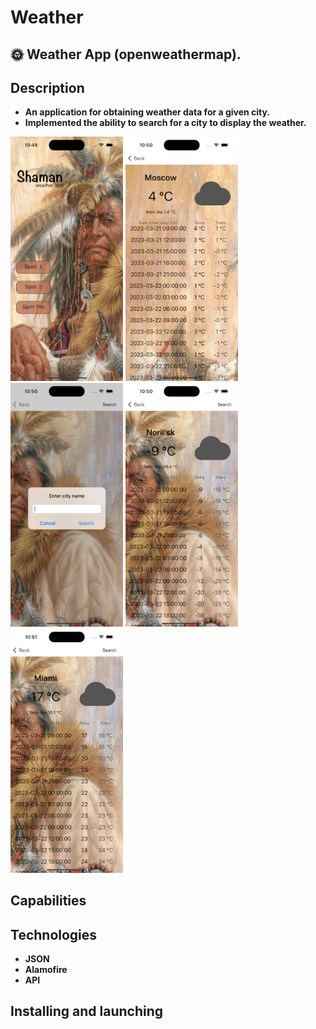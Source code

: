 # Weather

## 🌞 Weather App (openweathermap).

## Description
- **An application for obtaining weather data for a given city.**
- **Implemented the ability to search for a city to display the weather.**

<p>
 <img style="width: 180px;" src="https://github.com/NovikovaOlga/novikovaolga/blob/main/Other/Weather/screen1.png">
 <img style="width: 180px;" src="https://github.com/NovikovaOlga/novikovaolga/blob/main/Other/Weather/screen2.png">
 <img style="width: 180px;" src="https://github.com/NovikovaOlga/novikovaolga/blob/main/Other/Weather/screen3.png">
 <img style="width: 180px;" src="https://github.com/NovikovaOlga/novikovaolga/blob/main/Other/Weather/screen4.png">
 <img style="width: 180px;" src="https://github.com/NovikovaOlga/novikovaolga/blob/main/Other/Weather/screen5.png">
<p>

## Capabilities

## Technologies
 - **JSON**
 - **Alamofire**
 - **API**

## Installing and launching 
